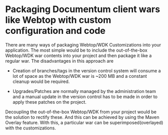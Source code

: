 # Packaging Documentum client wars like Webtop with custom configuration and code
There are many ways of packaging Webtop/WDK Customizations into your application. The most simple would be to include the out-of-the-box Webtop/WDK war contents into your project and then package it like a regular war. The disadvantages in this approach are

- Creation of branches/tags in the version control system will consume a lot of space as the Webtop/WDK war is ~200 MB and a constant cleanup would be required.

- Upgrades/Patches are normally managed by the administration team and a manual update in the version control has to be made in order to apply these patches on the project.

Decoupling the out-of-the-box Webtop/WDK from your project would be the solution to rectify these. And this can be achieved by using the Maven Overlay feature. With this, a particular war can be superimposed(overlayed) with the customizations.
